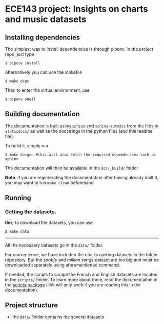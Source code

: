 # ECE143 project: Insights on charts and music datasets


## Installing dependencies

The simplest way to install dependencies is through pipenv. 
In the project repo, just type 
```console
$ pipenv install
```
Alternatively you can use the makefile
```console
$ make deps
```

Then to enter the virtual environment, use
```console
$ pipenv shell
```

## Building documentation

The documentation is built using `sphinx` and `sphinx-autodoc` from the files in `staticdocs/` as well as the docstrings in the python files (and this readme file).

To build it, simply run
```console
$ make docgen #this will also fetch the required dependencies such as sphinx
```
The documentation will then be available in the `doc/_build/` folder

**Note**: if you are regenerating the documentation after having already built it, you may want to run `make clean` beforehand

## Running 

### Getting the datasets.

**tldr;** to download the datasets, you can use

```console
$ make data
```
----

All the necessary datasets go in the `data/` folder.

For convenience, we have included the charts ranking datasets in the folder repository. But the *spotify* and *million songs* dataset are too big and must be downloaded separately using aforementioned command.

If needed, the scripts to scrape the French and English datasets are located in the `scripts/` folder.
To learn more about them, read the documentation in the [scripts package](scripts) (link will only work if you are reading this in the documentation).


## Project structure

- the `data/` folder contains the several datasets
